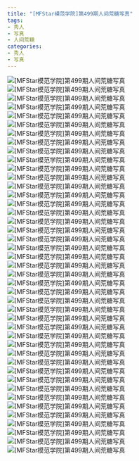 ```yaml
---
title: "[MFStar模范学院]第499期人间荒糖写真"
tags: 
- 秀人
- 写真
- 人间荒糖
categories:
- 秀人
- 写真
---
```


![[MFStar模范学院]第499期人间荒糖写真](https://img.ilovese.xyz/1734719965113.webp)
![[MFStar模范学院]第499期人间荒糖写真](https://img.ilovese.xyz/1734719966618.webp)
![[MFStar模范学院]第499期人间荒糖写真](https://img.ilovese.xyz/1734719968310.webp)
![[MFStar模范学院]第499期人间荒糖写真](https://img.ilovese.xyz/1734719969732.webp)
![[MFStar模范学院]第499期人间荒糖写真](https://img.ilovese.xyz/1734719971501.webp)
![[MFStar模范学院]第499期人间荒糖写真](https://img.ilovese.xyz/1734719973281.webp)
![[MFStar模范学院]第499期人间荒糖写真](https://img.ilovese.xyz/1734719974596.webp)
![[MFStar模范学院]第499期人间荒糖写真](https://img.ilovese.xyz/1734719975956.webp)
![[MFStar模范学院]第499期人间荒糖写真](https://img.ilovese.xyz/1734719977703.webp)
![[MFStar模范学院]第499期人间荒糖写真](https://img.ilovese.xyz/1734719979544.webp)
![[MFStar模范学院]第499期人间荒糖写真](https://img.ilovese.xyz/1734719981257.webp)
![[MFStar模范学院]第499期人间荒糖写真](https://img.ilovese.xyz/1734719982955.webp)
![[MFStar模范学院]第499期人间荒糖写真](https://img.ilovese.xyz/1734719984789.webp)
![[MFStar模范学院]第499期人间荒糖写真](https://img.ilovese.xyz/1734719986769.webp)
![[MFStar模范学院]第499期人间荒糖写真](https://img.ilovese.xyz/1734719988503.webp)
![[MFStar模范学院]第499期人间荒糖写真](https://img.ilovese.xyz/1734719989920.webp)
![[MFStar模范学院]第499期人间荒糖写真](https://img.ilovese.xyz/1734719991958.webp)
![[MFStar模范学院]第499期人间荒糖写真](https://img.ilovese.xyz/1734719993692.webp)
![[MFStar模范学院]第499期人间荒糖写真](https://img.ilovese.xyz/1734719995471.webp)
![[MFStar模范学院]第499期人间荒糖写真](https://img.ilovese.xyz/1734719997372.webp)
![[MFStar模范学院]第499期人间荒糖写真](https://img.ilovese.xyz/1734719998791.webp)
![[MFStar模范学院]第499期人间荒糖写真](https://img.ilovese.xyz/1734720000452.webp)
![[MFStar模范学院]第499期人间荒糖写真](https://img.ilovese.xyz/1734720002407.webp)
![[MFStar模范学院]第499期人间荒糖写真](https://img.ilovese.xyz/1734720004197.webp)
![[MFStar模范学院]第499期人间荒糖写真](https://img.ilovese.xyz/1734720005545.webp)
![[MFStar模范学院]第499期人间荒糖写真](https://img.ilovese.xyz/1734720007284.webp)
![[MFStar模范学院]第499期人间荒糖写真](https://img.ilovese.xyz/1734720008716.webp)
![[MFStar模范学院]第499期人间荒糖写真](https://img.ilovese.xyz/1734720009969.webp)
![[MFStar模范学院]第499期人间荒糖写真](https://img.ilovese.xyz/1734720011402.webp)
![[MFStar模范学院]第499期人间荒糖写真](https://img.ilovese.xyz/1734720012931.webp)
![[MFStar模范学院]第499期人间荒糖写真](https://img.ilovese.xyz/1734720014722.webp)
![[MFStar模范学院]第499期人间荒糖写真](https://img.ilovese.xyz/1734720016453.webp)
![[MFStar模范学院]第499期人间荒糖写真](https://img.ilovese.xyz/1734720017768.webp)
![[MFStar模范学院]第499期人间荒糖写真](https://img.ilovese.xyz/1734720018984.webp)
![[MFStar模范学院]第499期人间荒糖写真](https://img.ilovese.xyz/1734720020401.webp)
![[MFStar模范学院]第499期人间荒糖写真](https://img.ilovese.xyz/1734720022229.webp)
![[MFStar模范学院]第499期人间荒糖写真](https://img.ilovese.xyz/1734720024119.webp)
![[MFStar模范学院]第499期人间荒糖写真](https://img.ilovese.xyz/1734720026016.webp)
![[MFStar模范学院]第499期人间荒糖写真](https://img.ilovese.xyz/1734720027772.webp)
![[MFStar模范学院]第499期人间荒糖写真](https://img.ilovese.xyz/1734720029257.webp)
![[MFStar模范学院]第499期人间荒糖写真](https://img.ilovese.xyz/1734720031032.webp)
![[MFStar模范学院]第499期人间荒糖写真](https://img.ilovese.xyz/1734720032497.webp)
![[MFStar模范学院]第499期人间荒糖写真](https://img.ilovese.xyz/1734720034390.webp)
